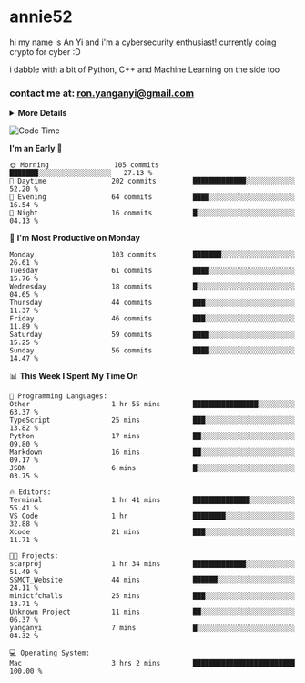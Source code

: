 # annie52 

hi my name is An Yi and i'm a cybersecurity enthusiast!
currently doing crypto for cyber :D

i dabble with a bit of Python, C++ and Machine Learning on the side too

<!--
![trophy](https://github-profile-trophy.vercel.app/?username=yanganyi&theme=discord&no-frame=true&no-bg=false&margin-w=4&row=1)
-->

### contact me at: ron.yanganyi@gmail.com

<details>
<summary>
  <strong>More Details</strong>
</summary>
<br/>

**main langs**

![Python](https://img.shields.io/badge/-Python-black?style=for-the-badge&logo=python)
![C++](https://img.shields.io/badge/-C%2B%2B-black?style=for-the-badge&logo=c%2B%2B)
![Swift](https://img.shields.io/badge/-Swift-black?style=for-the-badge&logo=swift)

**dev envs**

![VSCode](https://img.shields.io/badge/-VS_Code-black?style=for-the-badge&logo=visualstudiocode)
![Figma](https://img.shields.io/badge/-Figma-black?style=for-the-badge&logo=figma)
![XCode](https://img.shields.io/badge/-XCode-black?style=for-the-badge&logo=xcode)
![Github](https://img.shields.io/badge/-Github-black?style=for-the-badge&logo=github)

**browsers**

![Arc Browser](https://img.shields.io/badge/-Arc-black?style=for-the-badge&logo=arc)
![Opera GX](https://img.shields.io/badge/-Opera_GX-black?style=for-the-badge&logo=operagx)
![Firefox](https://img.shields.io/badge/-Firefox-black?style=for-the-badge&logo=firefox)

**devices**

![macOS](https://img.shields.io/badge/-macOS-black?style=for-the-badge&logo=macos)
![Kali Linux](https://img.shields.io/badge/-Kali-black?style=for-the-badge&logo=kalilinux)
![Windows](https://img.shields.io/badge/-Windows-black?style=for-the-badge&logo=windows11)
![Android](https://img.shields.io/badge/-Android-black?style=for-the-badge&logo=android)

</details>

<!--START_SECTION:waka-->
![Code Time](http://img.shields.io/badge/Code%20Time-59%20hrs%204%20mins-blue)

**I'm an Early 🐤** 

```text
🌞 Morning                105 commits         ███████░░░░░░░░░░░░░░░░░░   27.13 % 
🌆 Daytime                202 commits         █████████████░░░░░░░░░░░░   52.20 % 
🌃 Evening                64 commits          ████░░░░░░░░░░░░░░░░░░░░░   16.54 % 
🌙 Night                  16 commits          █░░░░░░░░░░░░░░░░░░░░░░░░   04.13 % 
```
📅 **I'm Most Productive on Monday** 

```text
Monday                   103 commits         ███████░░░░░░░░░░░░░░░░░░   26.61 % 
Tuesday                  61 commits          ████░░░░░░░░░░░░░░░░░░░░░   15.76 % 
Wednesday                18 commits          █░░░░░░░░░░░░░░░░░░░░░░░░   04.65 % 
Thursday                 44 commits          ███░░░░░░░░░░░░░░░░░░░░░░   11.37 % 
Friday                   46 commits          ███░░░░░░░░░░░░░░░░░░░░░░   11.89 % 
Saturday                 59 commits          ████░░░░░░░░░░░░░░░░░░░░░   15.25 % 
Sunday                   56 commits          ████░░░░░░░░░░░░░░░░░░░░░   14.47 % 
```


📊 **This Week I Spent My Time On** 

```text
💬 Programming Languages: 
Other                    1 hr 55 mins        ████████████████░░░░░░░░░   63.37 % 
TypeScript               25 mins             ███░░░░░░░░░░░░░░░░░░░░░░   13.82 % 
Python                   17 mins             ██░░░░░░░░░░░░░░░░░░░░░░░   09.80 % 
Markdown                 16 mins             ██░░░░░░░░░░░░░░░░░░░░░░░   09.17 % 
JSON                     6 mins              █░░░░░░░░░░░░░░░░░░░░░░░░   03.75 % 

🔥 Editors: 
Terminal                 1 hr 41 mins        ██████████████░░░░░░░░░░░   55.41 % 
VS Code                  1 hr                ████████░░░░░░░░░░░░░░░░░   32.88 % 
Xcode                    21 mins             ███░░░░░░░░░░░░░░░░░░░░░░   11.71 % 

🐱‍💻 Projects: 
scarproj                 1 hr 34 mins        █████████████░░░░░░░░░░░░   51.49 % 
SSMCT_Website            44 mins             ██████░░░░░░░░░░░░░░░░░░░   24.11 % 
minictfchalls            25 mins             ███░░░░░░░░░░░░░░░░░░░░░░   13.71 % 
Unknown Project          11 mins             ██░░░░░░░░░░░░░░░░░░░░░░░   06.37 % 
yanganyi                 7 mins              █░░░░░░░░░░░░░░░░░░░░░░░░   04.32 % 

💻 Operating System: 
Mac                      3 hrs 2 mins        █████████████████████████   100.00 % 
```


<!--END_SECTION:waka-->

<!--
## a little background

- I am currently studying at [Hwa Chong Junior College](https://www.hci.edu.sg/), subject combi P CP M E
- Currently doing CTFs and [Leetcode](https://leetcode.com/) daily challenges
- Fluent in English and Chinese, learning Russian and Indonesian

<a href="">
  <img align="centre" src="https://github-readme-stats.vercel.app/api?username=yanganyi&count_private=true&include_all_commits=true&show_icons=true&title_color=007bff&text_color=e7e7e7&icon_color=007bff&bg_color=171c28" />
<a />
-->



<!--
![Top Langs](https://github-readme-stats.vercel.app/api/top-langs/?username=yanganyi&layout=compact&title_color=007bff&text_color=e7e7e7&icon_color=007bff&bg_color=171c28)
-->

<!--
**yanganyi/yanganyi** is a ✨ _special_ ✨ repository because its `README.md` (this file) appears on your GitHub profile.

Here are some ideas to get you started:

- 🔭 I’m currently working on ...
- 🌱 I’m currently learning ...
- 👯 I’m looking to collaborate on ...
- 🤔 I’m looking for help with ...
- 💬 Ask me about ...
- 📫 How to reach me: ...
- 😄 Pronouns: ...
- ⚡ Fun fact: ...
-->
